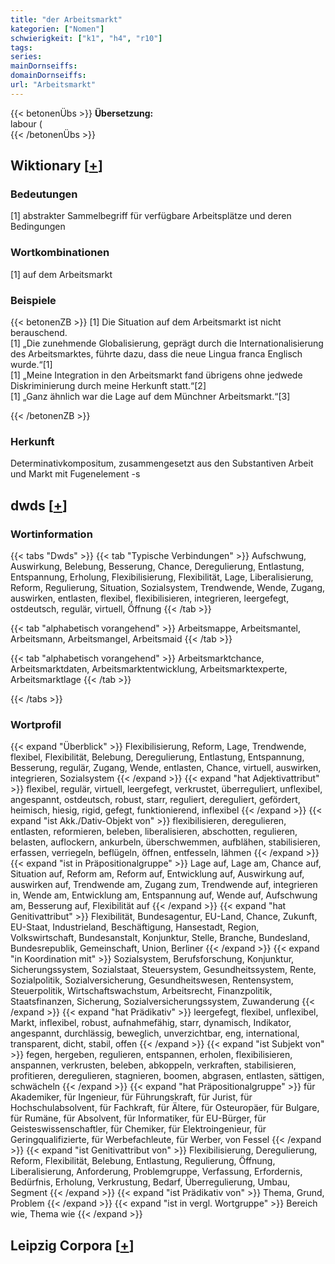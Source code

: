 ```yaml
---
title: "der Arbeitsmarkt"
kategorien: ["Nomen"]
schwierigkeit: ["k1", "h4", "r10"]
tags:
series:
mainDornseiffs:
domainDornseiffs:
url: "Arbeitsmarkt"
---
```


{{< betonenÜbs >}}
**Übersetzung:**  
labour (  
{{< /betonenÜbs >}}

## Wiktionary [[+](https://de.wiktionary.org/wiki/Arbeitsmarkt)]

### Bedeutungen
[1] abstrakter Sammelbegriff für verfügbare Arbeitsplätze und deren Bedingungen  

### Wortkombinationen
[1] auf dem Arbeitsmarkt  

### Beispiele
{{< betonenZB >}}
[1] Die Situation auf dem Arbeitsmarkt ist nicht berauschend.  
[1] „Die zunehmende Globalisierung, geprägt durch die Internationalisierung des Arbeitsmarktes, führte dazu, dass die neue Lingua franca Englisch wurde.“[1]  
[1] „Meine Integration in den Arbeitsmarkt fand übrigens ohne jedwede Diskriminierung durch meine Herkunft statt.“[2]  
[1] „Ganz ähnlich war die Lage auf dem Münchner Arbeitsmarkt.“[3]  

{{< /betonenZB >}}
### Herkunft
Determinativkompositum, zusammengesetzt aus den Substantiven Arbeit und Markt mit Fugenelement -s  



## dwds [[+](https://www.dwds.de/wb/Arbeitsmarkt)]

### Wortinformation
{{< tabs "Dwds" >}}
{{< tab "Typische Verbindungen" >}}
Aufschwung, Auswirkung, Belebung, Besserung, Chance, Deregulierung, Entlastung, Entspannung, Erholung, Flexibilisierung, Flexibilität, Lage, Liberalisierung, Reform, Regulierung, Situation, Sozialsystem, Trendwende, Wende, Zugang, auswirken, entlasten, flexibel, flexibilisieren, integrieren, leergefegt, ostdeutsch, regulär, virtuell, Öffnung
{{< /tab >}}

{{< tab "alphabetisch vorangehend" >}}
Arbeitsmappe, Arbeitsmantel, Arbeitsmann, Arbeitsmangel, Arbeitsmaid
{{< /tab >}}

{{< tab "alphabetisch vorangehend" >}}
Arbeitsmarktchance, Arbeitsmarktdaten, Arbeitsmarktentwicklung, Arbeitsmarktexperte, Arbeitsmarktlage
{{< /tab >}}

{{< /tabs >}}

### Wortprofil
{{< expand "Überblick" >}} Flexibilisierung, Reform, Lage, Trendwende, flexibel, Flexibilität, Belebung, Deregulierung, Entlastung, Entspannung, Besserung, regulär, Zugang, Wende, entlasten, Chance, virtuell, auswirken, integrieren, Sozialsystem {{< /expand >}}
{{< expand "hat Adjektivattribut" >}} flexibel, regulär, virtuell, leergefegt, verkrustet, überreguliert, unflexibel, angespannt, ostdeutsch, robust, starr, reguliert, dereguliert, gefördert, heimisch, hiesig, rigid, gefegt, funktionierend, inflexibel {{< /expand >}}
{{< expand "ist Akk./Dativ-Objekt von" >}} flexibilisieren, deregulieren, entlasten, reformieren, beleben, liberalisieren, abschotten, regulieren, belasten, auflockern, ankurbeln, überschwemmen, aufblähen, stabilisieren, erfassen, verriegeln, beflügeln, öffnen, entfesseln, lähmen {{< /expand >}}
{{< expand "ist in Präpositionalgruppe" >}} Lage auf, Lage am, Chance auf, Situation auf, Reform am, Reform auf, Entwicklung auf, Auswirkung auf, auswirken auf, Trendwende am, Zugang zum, Trendwende auf, integrieren in, Wende am, Entwicklung am, Entspannung auf, Wende auf, Aufschwung am, Besserung auf, Flexibilität auf {{< /expand >}}
{{< expand "hat Genitivattribut" >}} Flexibilität, Bundesagentur, EU-Land, Chance, Zukunft, EU-Staat, Industrieland, Beschäftigung, Hansestadt, Region, Volkswirtschaft, Bundesanstalt, Konjunktur, Stelle, Branche, Bundesland, Bundesrepublik, Gemeinschaft, Union, Berliner {{< /expand >}}
{{< expand "in Koordination mit" >}} Sozialsystem, Berufsforschung, Konjunktur, Sicherungssystem, Sozialstaat, Steuersystem, Gesundheitssystem, Rente, Sozialpolitik, Sozialversicherung, Gesundheitswesen, Rentensystem, Steuerpolitik, Wirtschaftswachstum, Arbeitsrecht, Finanzpolitik, Staatsfinanzen, Sicherung, Sozialversicherungssystem, Zuwanderung {{< /expand >}}
{{< expand "hat Prädikativ" >}} leergefegt, flexibel, unflexibel, Markt, inflexibel, robust, aufnahmefähig, starr, dynamisch, Indikator, angespannt, durchlässig, beweglich, unverzichtbar, eng, international, transparent, dicht, stabil, offen {{< /expand >}}
{{< expand "ist Subjekt von" >}} fegen, hergeben, regulieren, entspannen, erholen, flexibilisieren, anspannen, verkrusten, beleben, abkoppeln, verkraften, stabilisieren, profitieren, deregulieren, stagnieren, boomen, abgrasen, entlasten, sättigen, schwächeln {{< /expand >}}
{{< expand "hat Präpositionalgruppe" >}} für Akademiker, für Ingenieur, für Führungskraft, für Jurist, für Hochschulabsolvent, für Fachkraft, für Ältere, für Osteuropäer, für Bulgare, für Rumäne, für Absolvent, für Informatiker, für EU-Bürger, für Geisteswissenschaftler, für Chemiker, für Elektroingenieur, für Geringqualifizierte, für Werbefachleute, für Werber, von Fessel {{< /expand >}}
{{< expand "ist Genitivattribut von" >}} Flexibilisierung, Deregulierung, Reform, Flexibilität, Belebung, Entlastung, Regulierung, Öffnung, Liberalisierung, Anforderung, Problemgruppe, Verfassung, Erfordernis, Bedürfnis, Erholung, Verkrustung, Bedarf, Überregulierung, Umbau, Segment {{< /expand >}}
{{< expand "ist Prädikativ von" >}} Thema, Grund, Problem {{< /expand >}}
{{< expand "ist in vergl. Wortgruppe" >}} Bereich wie, Thema wie {{< /expand >}}

## Leipzig Corpora [[+](https://corpora.uni-leipzig.de/en/res?word=Arbeitsmarkt&corpusId=deu_newscrawl-public_2018)]

